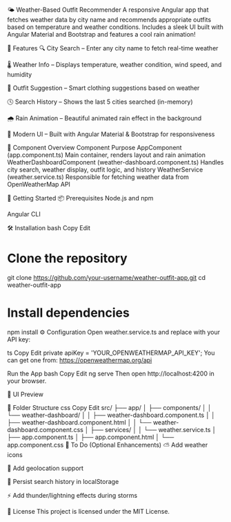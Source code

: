🌤️ Weather-Based Outfit Recommender
A responsive Angular app that fetches weather data by city name and recommends appropriate outfits based on temperature and weather conditions. Includes a sleek UI built with Angular Material and Bootstrap and features a cool rain animation!

🧩 Features
🔍 City Search – Enter any city name to fetch real-time weather

🌡️ Weather Info – Displays temperature, weather condition, wind speed, and humidity

🧥 Outfit Suggestion – Smart clothing suggestions based on weather

🕓 Search History – Shows the last 5 cities searched (in-memory)

🌧️ Rain Animation – Beautiful animated rain effect in the background

💅 Modern UI – Built with Angular Material & Bootstrap for responsiveness

🧱 Component Overview
Component	Purpose
AppComponent (app.component.ts)	Main container, renders layout and rain animation
WeatherDashboardComponent (weather-dashboard.component.ts)	Handles city search, weather display, outfit logic, and history
WeatherService (weather.service.ts)	Responsible for fetching weather data from OpenWeatherMap API

🚀 Getting Started
📦 Prerequisites
Node.js and npm

Angular CLI

🛠️ Installation
bash
Copy
Edit
# Clone the repository
git clone https://github.com/your-username/weather-outfit-app.git
cd weather-outfit-app

# Install dependencies
npm install
⚙️ Configuration
Open weather.service.ts and replace with your API key:

ts
Copy
Edit
private apiKey = 'YOUR_OPENWEATHERMAP_API_KEY';
You can get one from: https://openweathermap.org/api

 Run the App
bash
Copy
Edit
ng serve
Then open http://localhost:4200 in your browser.

🌈 UI Preview

🔧 Folder Structure
css
Copy
Edit
src/
├── app/
│   ├── components/
│   │   └── weather-dashboard/
│   │       ├── weather-dashboard.component.ts
│   │       ├── weather-dashboard.component.html
│   │       └── weather-dashboard.component.css
│   ├── services/
│   │   └── weather.service.ts
│   ├── app.component.ts
│   ├── app.component.html
│   └── app.component.css
📌 To Do (Optional Enhancements)
⛅ Add weather icons

📍 Add geolocation support

💾 Persist search history in localStorage

⚡ Add thunder/lightning effects during storms

📜 License
This project is licensed under the MIT License.

